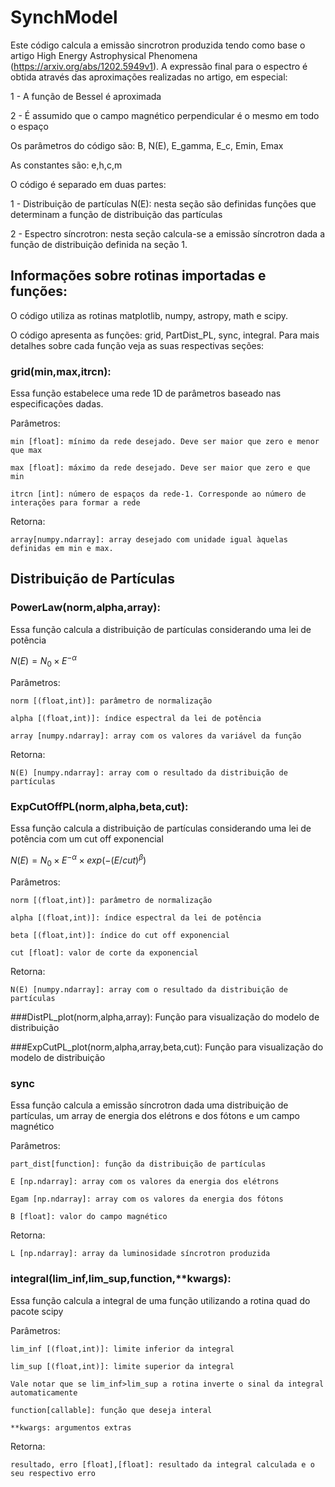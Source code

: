 # SynchModel
Este código calcula a emissão sincrotron produzida tendo como base o artigo  	High Energy Astrophysical Phenomena (https://arxiv.org/abs/1202.5949v1).
A expressão final para o espectro é obtida através das aproximações realizadas no artigo, em especial:

1 - A função de Bessel é aproximada

2 - É assumido que o campo magnético perpendicular é o mesmo em todo o espaço

Os parâmetros do código são: B, N(E), E_gamma, E_c, Emin, Emax

As constantes são: e,h,c,m 

O código é separado em duas partes:

1 - Distribuição de partículas N(E): nesta seção são definidas funções que determinam a função de distribuição das partículas 

2 - Espectro síncrotron: nesta seção calcula-se a emissão síncrotron dada a função de distribuição definida na seção 1.


## Informações sobre rotinas importadas e funções:

O código utiliza as rotinas matplotlib, numpy, astropy, math e scipy.

O código apresenta as funções: grid, PartDist_PL, sync, integral. Para mais detalhes sobre cada função veja as suas respectivas seções:

### grid(min,max,itrcn):
  Essa função estabelece uma rede 1D de parâmetros baseado nas especificações dadas.
  
  Parâmetros:
  
    min [float]: mínimo da rede desejado. Deve ser maior que zero e menor que max
    
    max [float]: máximo da rede desejado. Deve ser maior que zero e que min
    
    itrcn [int]: número de espaços da rede-1. Corresponde ao número de interações para formar a rede

  Retorna:

    array[numpy.ndarray]: array desejado com unidade igual àquelas definidas em min e max.

## Distribuição de Partículas

### PowerLaw(norm,alpha,array):
  Essa função calcula a distribuição de partículas considerando uma lei de potência

  $N(E) = N_0 \times E^{-\alpha}$

  Parâmetros:

    norm [(float,int)]: parâmetro de normalização

    alpha [(float,int)]: índice espectral da lei de potência

    array [numpy.ndarray]: array com os valores da variável da função

  Retorna:

    N(E) [numpy.ndarray]: array com o resultado da distribuição de partículas

### ExpCutOffPL(norm,alpha,beta,cut):
  Essa função calcula a distribuição de partículas considerando uma lei de potência com um cut off exponencial
 
  $N(E) = N_0 \times E^{-\alpha} \times exp(-(E/cut)^\beta)$

  Parâmetros:

    norm [(float,int)]: parâmetro de normalização

    alpha [(float,int)]: índice espectral da lei de potência

    beta [(float,int)]: índice do cut off exponencial

    cut [float]: valor de corte da exponencial

  Retorna:

    N(E) [numpy.ndarray]: array com o resultado da distribuição de partículas

###DistPL_plot(norm,alpha,array):
Função para visualização do modelo de distribuição

###ExpCutPL_plot(norm,alpha,array,beta,cut):
Função para visualização do modelo de distribuição


### sync
  Essa função calcula a emissão síncrotron dada uma distribuição de partículas, um array de energia dos elétrons e dos fótons e um campo magnético 

  Parâmetros:

    part_dist[function]: função da distribuição de partículas

    E [np.ndarray]: array com os valores da energia dos elétrons

    Egam [np.ndarray]: array com os valores da energia dos fótons

    B [float]: valor do campo magnético

  Retorna:

    L [np.ndarray]: array da luminosidade síncrotron produzida

    

### integral(lim_inf,lim_sup,function,**kwargs):
  Essa função calcula a integral de uma função utilizando a rotina quad do pacote scipy

  Parâmetros:

    lim_inf [(float,int)]: limite inferior da integral

    lim_sup [(float,int)]: limite superior da integral

    Vale notar que se lim_inf>lim_sup a rotina inverte o sinal da integral automaticamente

    function[callable]: função que deseja interal

    **kwargs: argumentos extras
  
  Retorna:

    resultado, erro [float],[float]: resultado da integral calculada e o seu respectivo erro
